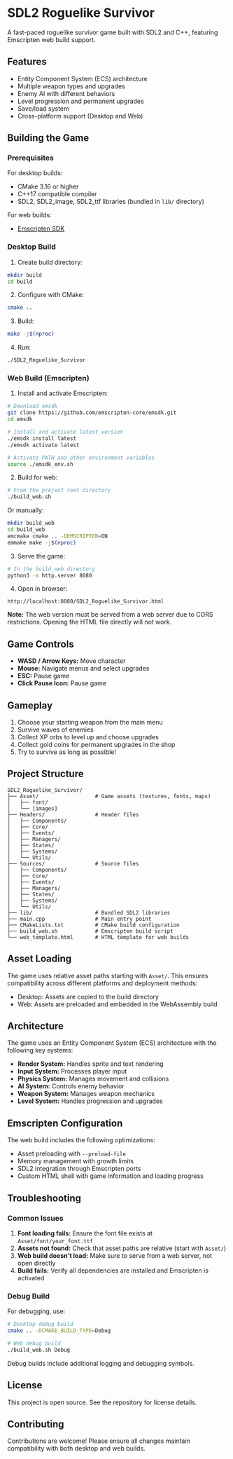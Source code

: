 # SDL2 Roguelike Survivor

A fast-paced roguelike survivor game built with SDL2 and C++, featuring Emscripten web build support.

## Features

- Entity Component System (ECS) architecture
- Multiple weapon types and upgrades
- Enemy AI with different behaviors
- Level progression and permanent upgrades
- Save/load system
- Cross-platform support (Desktop and Web)

## Building the Game

### Prerequisites

For desktop builds:
- CMake 3.16 or higher
- C++17 compatible compiler
- SDL2, SDL2_image, SDL2_ttf libraries (bundled in `lib/` directory)

For web builds:
- [Emscripten SDK](https://emscripten.org/docs/getting_started/downloads.html)

### Desktop Build

1. Create build directory:
```bash
mkdir build
cd build
```

2. Configure with CMake:
```bash
cmake ..
```

3. Build:
```bash
make -j$(nproc)
```

4. Run:
```bash
./SDL2_Roguelike_Survivor
```

### Web Build (Emscripten)

1. Install and activate Emscripten:
```bash
# Download emsdk
git clone https://github.com/emscripten-core/emsdk.git
cd emsdk

# Install and activate latest version
./emsdk install latest
./emsdk activate latest

# Activate PATH and other environment variables
source ./emsdk_env.sh
```

2. Build for web:
```bash
# From the project root directory
./build_web.sh
```

Or manually:
```bash
mkdir build_web
cd build_web
emcmake cmake .. -DEMSCRIPTEN=ON
emmake make -j$(nproc)
```

3. Serve the game:
```bash
# In the build_web directory
python3 -m http.server 8080
```

4. Open in browser:
```
http://localhost:8080/SDL2_Roguelike_Survivor.html
```

**Note:** The web version must be served from a web server due to CORS restrictions. Opening the HTML file directly will not work.

## Game Controls

- **WASD / Arrow Keys:** Move character
- **Mouse:** Navigate menus and select upgrades
- **ESC:** Pause game
- **Click Pause Icon:** Pause game

## Gameplay

1. Choose your starting weapon from the main menu
2. Survive waves of enemies
3. Collect XP orbs to level up and choose upgrades
4. Collect gold coins for permanent upgrades in the shop
5. Try to survive as long as possible!

## Project Structure

```
SDL2_Roguelike_Survivor/
├── Asset/                  # Game assets (textures, fonts, maps)
│   ├── font/
│   └── [images]
├── Headers/                # Header files
│   ├── Components/
│   ├── Core/
│   ├── Events/
│   ├── Managers/
│   ├── States/
│   ├── Systems/
│   └── Utils/
├── Sources/                # Source files
│   ├── Components/
│   ├── Core/
│   ├── Events/
│   ├── Managers/
│   ├── States/
│   ├── Systems/
│   └── Utils/
├── lib/                    # Bundled SDL2 libraries
├── main.cpp                # Main entry point
├── CMakeLists.txt          # CMake build configuration
├── build_web.sh            # Emscripten build script
└── web_template.html       # HTML template for web builds
```

## Asset Loading

The game uses relative asset paths starting with `Asset/`. This ensures compatibility across different platforms and deployment methods:

- Desktop: Assets are copied to the build directory
- Web: Assets are preloaded and embedded in the WebAssembly build

## Architecture

The game uses an Entity Component System (ECS) architecture with the following key systems:

- **Render System:** Handles sprite and text rendering
- **Input System:** Processes player input
- **Physics System:** Manages movement and collisions
- **AI System:** Controls enemy behavior
- **Weapon System:** Manages weapon mechanics
- **Level System:** Handles progression and upgrades

## Emscripten Configuration

The web build includes the following optimizations:

- Asset preloading with `--preload-file`
- Memory management with growth limits
- SDL2 integration through Emscripten ports
- Custom HTML shell with game information and loading progress

## Troubleshooting

### Common Issues

1. **Font loading fails:** Ensure the font file exists at `Asset/font/your_font.ttf`
2. **Assets not found:** Check that asset paths are relative (start with `Asset/`)
3. **Web build doesn't load:** Make sure to serve from a web server, not open directly
4. **Build fails:** Verify all dependencies are installed and Emscripten is activated

### Debug Build

For debugging, use:
```bash
# Desktop debug build
cmake .. -DCMAKE_BUILD_TYPE=Debug

# Web debug build
./build_web.sh Debug
```

Debug builds include additional logging and debugging symbols.

## License

This project is open source. See the repository for license details.

## Contributing

Contributions are welcome! Please ensure all changes maintain compatibility with both desktop and web builds.